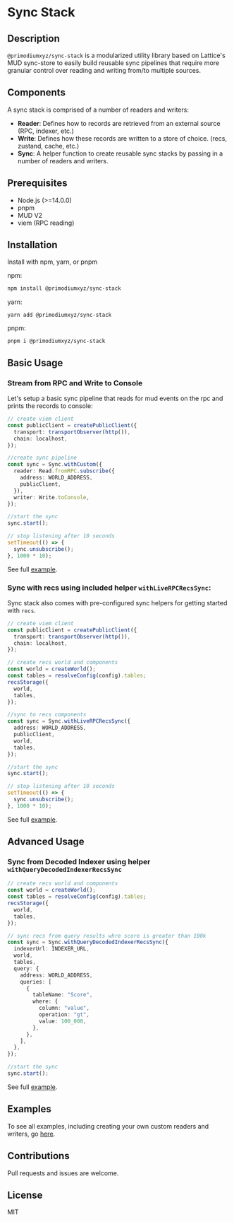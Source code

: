# Sync Stack

## Description

`@primodiumxyz/sync-stack` is a modularized utility library based on Lattice's MUD sync-store to easily build reusable sync pipelines that require more granular control over reading and writing from/to multiple sources.

## Components

A sync stack is comprised of a number of readers and writers:

- **Reader**: Defines how to records are retrieved from an external source (RPC, indexer, etc.)
- **Write**: Defines how these records are written to a store of choice. (recs, zustand, cache, etc.)
- **Sync**: A helper function to create reusable sync stacks by passing in a number of readers and writers.

## Prerequisites

- Node.js (>=14.0.0)
- pnpm
- MUD V2
- viem (RPC reading)

## Installation

Install with npm, yarn, or pnpm

npm:

```bash
npm install @primodiumxyz/sync-stack
```

yarn:

```
yarn add @primodiumxyz/sync-stack
```

pnpm:

```
pnpm i @primodiumxyz/sync-stack
```

## Basic Usage

### Stream from RPC and Write to Console

Let's setup a basic sync pipeline that reads for mud events on the rpc and prints the records to console:

```ts
// create viem client
const publicClient = createPublicClient({
  transport: transportObserver(http()),
  chain: localhost,
});

//create sync pipeline
const sync = Sync.withCustom({
  reader: Read.fromRPC.subscribe({
    address: WORLD_ADDRESS,
    publicClient,
  }),
  writer: Write.toConsole,
});

//start the sync
sync.start();

// stop listening after 10 seconds
setTimeout(() => {
  sync.unsubscribe();
}, 1000 * 10);
```

See full [example](/packages/sync-stack/examples/sync/syncToConsole.ts).

### Sync with recs using included helper `withLiveRPCRecsSync`:

Sync stack also comes with pre-configured sync helpers for getting started with `recs`.

```ts
// create viem client
const publicClient = createPublicClient({
  transport: transportObserver(http()),
  chain: localhost,
});

// create recs world and components
const world = createWorld();
const tables = resolveConfig(config).tables;
recsStorage({
  world,
  tables,
});

//sync to recs components
const sync = Sync.withLiveRPCRecsSync({
  address: WORLD_ADDRESS,
  publicClient,
  world,
  tables,
});

//start the sync
sync.start();

// stop listening after 10 seconds
setTimeout(() => {
  sync.unsubscribe();
}, 1000 * 10);
```

See full [example](/packages/sync-stack/examples/sync/syncWithRecs.ts).

## Advanced Usage

### Sync from Decoded Indexer using helper `withQueryDecodedIndexerRecsSync`

```ts
// create recs world and components
const world = createWorld();
const tables = resolveConfig(config).tables;
recsStorage({
  world,
  tables,
});

// sync recs from query results whre score is greater than 100k
const sync = Sync.withQueryDecodedIndexerRecsSync({
  indexerUrl: INDEXER_URL,
  world,
  tables,
  query: {
    address: WORLD_ADDRESS,
    queries: [
      {
        tableName: "Score",
        where: {
          column: "value",
          operation: "gt",
          value: 100_000,
        },
      },
    ],
  },
});

//start the sync
sync.start();
```

See full [example](/packages/sync-stack/examples/sync/syncWithRecsFromIndexer.ts).

## Examples

To see all examples, including creating your own custom readers and writers, go [here](/packages/sync-stack/examples).

## Contributions

Pull requests and issues are welcome.

## License

MIT
